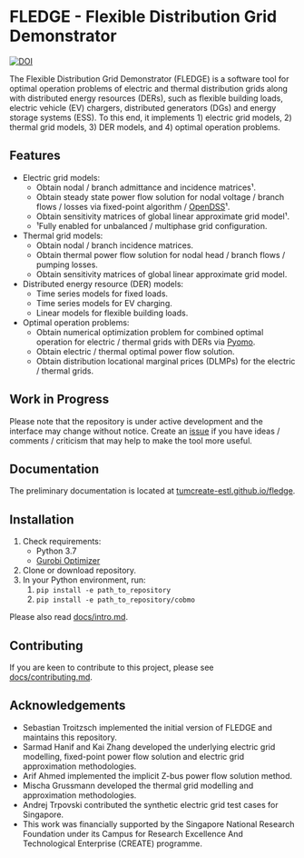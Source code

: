 # FLEDGE - Flexible Distribution Grid Demonstrator

[![DOI](https://zenodo.org/badge/201130660.svg)](https://zenodo.org/badge/latestdoi/201130660)

The Flexible Distribution Grid Demonstrator (FLEDGE) is a software tool for optimal operation problems of electric and thermal distribution grids along with distributed energy resources (DERs), such as flexible building loads, electric vehicle (EV) chargers, distributed generators (DGs) and energy storage systems (ESS). To this end, it implements 1) electric grid models, 2) thermal grid models, 3) DER models, and 4) optimal operation problems.

## Features

- Electric grid models:
    - Obtain nodal / branch admittance and incidence matrices¹.
    - Obtain steady state power flow solution for nodal voltage / branch flows / losses via fixed-point algorithm / [OpenDSS](https://github.com/dss-extensions/OpenDSSDirect.py)¹.
    - Obtain sensitivity matrices of global linear approximate grid model¹.
    - ¹Fully enabled for unbalanced / multiphase grid configuration.
- Thermal grid models:
    - Obtain nodal / branch incidence matrices.
    - Obtain thermal power flow solution for nodal head / branch flows / pumping losses.
    - Obtain sensitivity matrices of global linear approximate grid model.
- Distributed energy resource (DER) models:
    - Time series models for fixed loads.
    - Time series models for EV charging.
    - Linear models for flexible building loads.
- Optimal operation problems:
    - Obtain numerical optimization problem for combined optimal operation for electric / thermal grids with DERs via [Pyomo](https://github.com/Pyomo/pyomo).
    - Obtain electric / thermal optimal power flow solution.
    - Obtain distribution locational marginal prices (DLMPs) for the electric / thermal grids.

## Work in Progress

Please note that the repository is under active development and the interface may change without notice. Create an [issue](https://github.com/TUMCREATE-ESTL/fledge/issues) if you have ideas / comments / criticism that may help to make the tool more useful.

## Documentation

The preliminary documentation is located at [tumcreate-estl.github.io/fledge](https://tumcreate-estl.github.io/fledge).

## Installation

1. Check requirements:
    - Python 3.7
    - [Gurobi Optimizer](http://www.gurobi.com/)
2. Clone or download repository.
3. In your Python environment, run:
    1. `pip install -e path_to_repository`
    2. `pip install -e path_to_repository/cobmo`

Please also read [docs/intro.md](./docs/intro.md).

## Contributing

If you are keen to contribute to this project, please see [docs/contributing.md](./docs/contributing.md).

## Acknowledgements

- Sebastian Troitzsch implemented the initial version of FLEDGE and maintains this repository.
- Sarmad Hanif and Kai Zhang developed the underlying electric grid modelling, fixed-point power flow solution and electric grid approximation methodologies.
- Arif Ahmed implemented the implicit Z-bus power flow solution method.
- Mischa Grussmann developed the thermal grid modelling and approximation methodologies.
- Andrej Trpovski contributed the synthetic electric grid test cases for Singapore.
- This work was financially supported by the Singapore National Research Foundation under its Campus for Research Excellence And Technological Enterprise (CREATE) programme.
